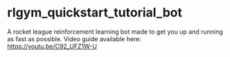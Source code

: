 # rlgym_quickstart_tutorial_bot
 A rocket league reinforcement learning bot made to get you up and running as fast as possible. Video guide available here: https://youtu.be/C92_UFZ1W-U
